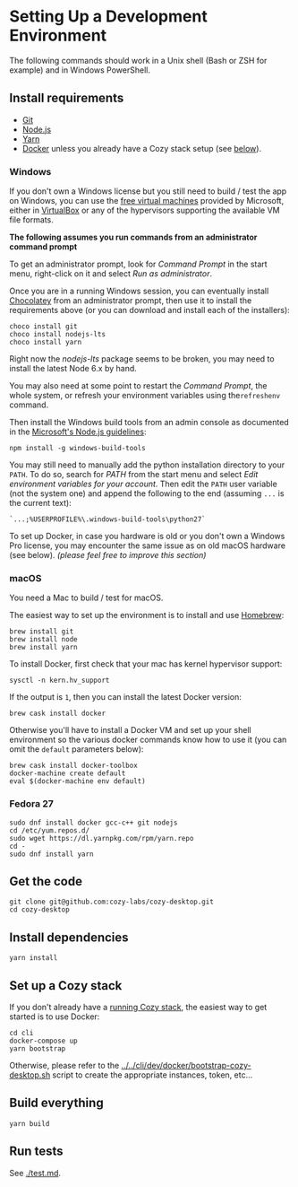 # Setting Up a Development Environment

The following commands should work in a Unix shell (Bash or ZSH for example)
and in Windows PowerShell.

## Install requirements

- [Git](https://git-scm.com/)
- [Node.js](https://nodejs.org/)
- [Yarn](https://yarnpkg.com/)
- [Docker](https://www.docker.com/) unless you already have a Cozy stack setup
  (see [below](#set-up-a-cozy-stack)).

### Windows

If you don't own a Windows license but you still need to build / test the app
on Windows, you can use the
[free virtual machines](https://developer.microsoft.com/en-us/microsoft-edge/tools/vms/)
provided by Microsoft, either in [VirtualBox](https://www.virtualbox.org/) or
any of the hypervisors supporting the available VM file formats.

**The following assumes you run commands from an administrator command prompt**

To get an administrator prompt, look for *Command Prompt* in the start menu,
right-click on it and select *Run as administrator*.

Once you are in a running Windows session, you can eventually install
[Chocolatey](https://chocolatey.org/) from an administrator prompt, then use
it to install the requirements above (or you can download and install each of
the installers):

    choco install git
    choco install nodejs-lts
    choco install yarn

Right now the *nodejs-lts* package seems to be broken, you may need to install
the latest Node 6.x by hand.

You may also need at some point to restart the *Command Prompt*, the whole
system, or refresh your environment variables using the`refreshenv` command.

Then install the Windows build tools from an admin console as documented in the
[Microsoft's Node.js guidelines](https://github.com/Microsoft/nodejs-guidelines/blob/master/windows-environment.md#environment-setup-and-configuration):

    npm install -g windows-build-tools

You may still need to manually add the python installation directory to your
`PATH`.
To do so, search for *PATH* from the start menu and select
*Edit environment variables for your account*.
Then edit the `PATH` user variable (not the system one) and append the
following to the end (assuming `...` is the current text):

    `...;%USERPROFILE%\.windows-build-tools\python27`

To set up Docker, in case you hardware is old or you don't own a Windows Pro
license, you may encounter the same issue as on old macOS hardware (see below).
*(please feel free to improve this section)*


### macOS

You need a Mac to build / test for macOS.

The easiest way to set up the environment is to install and use
[Homebrew](https://brew.sh/):

    brew install git
    brew install node
    brew install yarn

To install Docker, first check that your mac has kernel hypervisor support:

    sysctl -n kern.hv_support

If the output is `1`, then you can install the latest Docker version:

    brew cask install docker

Otherwise you'll have to install a Docker VM and set up your shell environment
so the various docker commands know how to use it (you can omit the `default`
parameters below):

    brew cask install docker-toolbox
    docker-machine create default
    eval $(docker-machine env default)

### Fedora 27

    sudo dnf install docker gcc-c++ git nodejs
    cd /etc/yum.repos.d/
    sudo wget https://dl.yarnpkg.com/rpm/yarn.repo
    cd -
    sudo dnf install yarn

## Get the code

```
git clone git@github.com:cozy-labs/cozy-desktop.git
cd cozy-desktop
```

## Install dependencies

```
yarn install
```


## Set up a Cozy stack

If you don't already have a [running Cozy stack](https://github.com/cozy/cozy-stack/blob/master/docs/INSTALL.md), the easiest way to get started is to use Docker:

    cd cli
    docker-compose up
    yarn bootstrap

Otherwise, please refer to the
[../../cli/dev/docker/bootstrap-cozy-desktop.sh]()
script to create the appropriate instances, token, etc...


## Build everything

```
yarn build
```


## Run tests

See [./test.md]().
